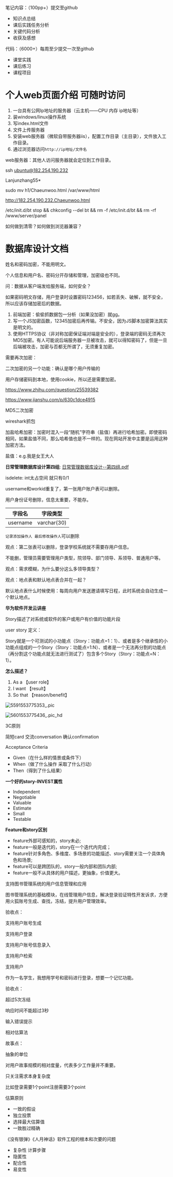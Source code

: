 笔记内容：（100pp+）提交至github

- 知识点总结
- 课后实践任务分析
- 关键代码分析
- 收获及感想



代码：（6000+）每周至少提交一次至github

- 课堂实践
- 课后练习
- 课程项目



# 个人web页面介绍 可随时访问

1. 一台具有公网Ip地址的服务器（云主机——CPU 内存 ip地址等）
2. 装windows/linux操作系统
3. 写index.html文件
4. 文件上传服务器
5. 安装web服务器（微软自带服务器iis），配置工作目录（主目录），文件放入工作目录。
6. 通过浏览器访问`http://ip地址/文件名`

web服务器：其他人访问服务器就会定位到工作目录。

ssh ubuntu@182.254.190.232

Lanjunzhang55*

sudo mv h1/Chaeunwoo.html  /var/www/html

http://182.254.190.232.Chaeunwoo.html

/etc/init.d/bt stop && chkconfig --del bt && rm -f /etc/init.d/bt && rm -rf /www/server/panel



如何做到清零？如何做到浏览器兼容？



# 数据库设计文档

姓名和密码加密，不能用明文。

个人信息和用户名、密码分开存储和管理，加密级也不同。



问：数据从客户端发给服务端，如何安全？

如果密码明文存储，用户登录时设置密码123456，如若丢失、破解，就不安全，所以应该存储加密后的数据。

1. 前端加密：偷偷抓数据包一分析（如果没加密）就gg。
2. 写一个JS加密函数，12345加密后再传输。不安全，因为JS脚本加密算法其实是明文的。
3. 使用HTTPS协议（非对称加密保证端对端是安全的），登录端的密码无须再次MD5加密。有人可能说后端服务器一旦被攻击，就可以得知密码了，但是一旦后端被攻击，加密与否都无所谓了，无须重复加密。

需要再次加密：

二次加密的另一个功能：确认是哪个用户传输的

用户存储密码到本地，使用cookie，所以还是需要加密。

<https://www.zhihu.com/question/25539382>

<https://www.jianshu.com/p/630c1dce4915>

MD5二次加密

wireshark抓包

加盐哈希加密：加密时混入一段“随机”字符串（盐值）再进行哈希加密。即使密码相同，如果盐值不同，那么哈希值也是不一样的。现在网站开发中主要是运用这种加密方法。

盐值：e.g.我是女王大人



**日常管理数据库设计第四组**:    [日常管理数据库设计--第四组.pdf](../image/日常管理数据库设计--第四组.pdf) 

isdelete: int太占空间 就只有0/1

username和workid重复了，第一张用户账户表可以删除。

用户身份证号删除，信息太重要，不能存。

| 字段名   | 字段类型    |
| -------- | ----------- |
| username | varchar(30) |

`记录添加操作人 最后修改操作人`可以删除



观点：第二张表可以删除，登录学校系统就不需要存用户信息。

不能删，管理员需要管理用户类型，院领导、部门领导、系领导、普通用户等。

观点：需求模糊，为什么要分这么多领导类型？

观点：地点表和默认地点表合并在一起？

默认地点表什么时候使用：每周向用户发送邀请填写日程，此时系统会自动生成一个默认地点。



**华为软件开发云讲座**

Story描述了对系统或软件的客户或用户有价值的功能片段

user story 定义：

Story就是一个可测试的小功能点（Story：功能点=1：1）、或者是多个继承性的小功能点组成的一个Story（Story：功能点=1:N）、或者是一个无法再分割的功能点（再分割这个功能点就无法进行测试了）包含多个Story（Story：功能点=N：1）。



**怎么描述？**

1. As a 【user role】 
2. I want 【result】
3. So that 【reason/benefit】

![5591553775353_.pic](image/5591553775353_.png)

![5601553775436_.pic_hd](image/5601553775436_.pic_hd.png)

3C原则

简短card 交流conversation 确认confirmation

Acceptance Criteria

- Given（在什么样的情景或条件下）
- When（做了什么操作 采取了什么行动）
- Then（得到了什么结果）



**一个好的story-INVEST属性**

- Independent
- Negotiable
- Valuable
- Estimate
- Small
- Testable



**Feature和story区别**

- feature外部可感知的，story未必;
- feature一般是迭代的，story在一个迭代内完成；
- feature针对多角色、多维度、多场景的功能描述、story需要关注一个具体角色和场景;
- feature可以是跨团队的，story一般内部和团队内部;
- feature一般不从具体的用户描述，更抽象，价值更大。



支持图书管理系统的用户信息管理和应用

图书管理系统的基础模块，在线管理用户信息，解决登录验证特性开发诉求，方便用火狐账号生成、查找，冻结，提升用户管理效率。



验收点：

支持用户账号生成

支持用户登录

支持用户账号信息录入

支持用户检索

支持用户



作为一名学生，我想用学号和密码进行登录，想要一个记忆功能。



验收点：

超过5次冻结

响应时间不能超过3秒

输入错误提示



相对估算法

故事点：

抽象的单位

对用户故事规模的相对度量，代表多少工作量并不重要。

只关注需求本身复杂度

比如登录需要1个point注册需要3个point



估算原则

- 一致的假设
- 独立投票
- 选择最大估算值
- 一致胜过精确



《没有银弹》《人月神话》软件工程的根本和次要的问题

- 复杂性 计算步骤
- 隐匿性
- 配合性
- 易变性
